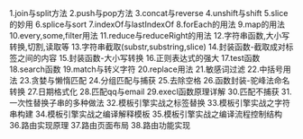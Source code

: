 1.join与split方法
2.push与pop方法
3.concat与reverse
4.unshift与shift
5.slice的妙用
6.splice与sort
7.indexOf与lastIndexOf
8.forEach的用法
9.map的用法
10.every,some,filter用法
11.reduce与reduceRight的用法
12.字符串函数,大小写转换,切割,读取等
13.字符串截取(substr,substring,slice)
14.封装函数-截取成对标签之间的内容
15.封装函数-大小写转换
16.正则表达式的强大
17.test函数
18.search函数
19.match与转义字符
20.replace用法
21.敏感词过滤
22.中括号用法
23.贪婪与懒惰匹配
24.分组匹配与捕获
25.去除空格
26.函数封装-驼峰法命名转换
27.日期格式化
28.匹配qq与email
29.execl函数原理详解
30.匹配不捕获
31.一次性替换子串的多种做法
32.模板引擎实战之标签替换
33.模板引擎实战之字符串构建
34.模板引擎实战之编译解释模板
35.模板引擎实战之编译流程控制结构
36.路由实现原理
37.路由页面布局
38.路由功能实现
